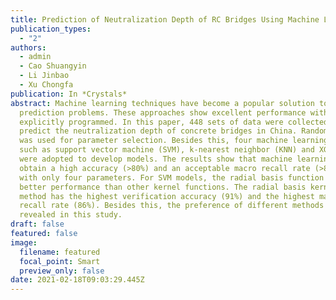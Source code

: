 ```yaml
---
title: Prediction of Neutralization Depth of RC Bridges Using Machine Learning Methods
publication_types:
  - "2"
authors:
  - admin
  - Cao Shuangyin
  - Li Jinbao
  - Xu Chongfa
publication: In *Crystals*
abstract: Machine learning techniques have become a popular solution to
  prediction problems. These approaches show excellent performance without being
  explicitly programmed. In this paper, 448 sets of data were collected to
  predict the neutralization depth of concrete bridges in China. Random forest
  was used for parameter selection. Besides this, four machine learning methods,
  such as support vector machine (SVM), k-nearest neighbor (KNN) and XGBoost,
  were adopted to develop models. The results show that machine learning models
  obtain a high accuracy (>80%) and an acceptable macro recall rate (>80%) even
  with only four parameters. For SVM models, the radial basis function has a
  better performance than other kernel functions. The radial basis kernel SVM
  method has the highest verification accuracy (91%) and the highest macro
  recall rate (86%). Besides this, the preference of different methods is
  revealed in this study.
draft: false
featured: false
image:
  filename: featured
  focal_point: Smart
  preview_only: false
date: 2021-02-18T09:03:29.445Z
---
```

